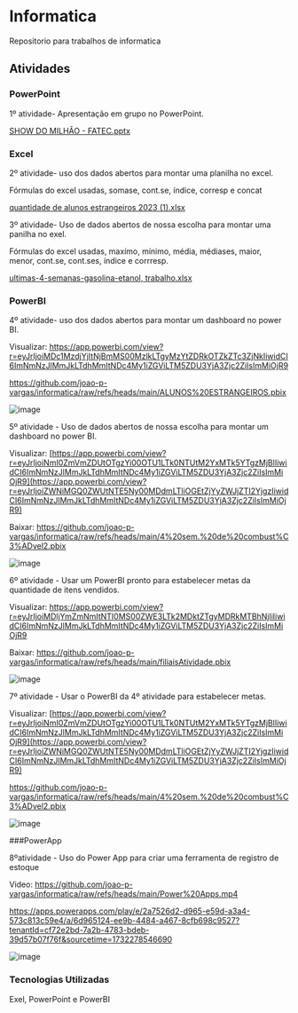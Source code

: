 # Informatica

Repositorio para trabalhos de informatica

## Atividades

### PowerPoint

1º atividade- Apresentação em grupo no PowerPoint.

[SHOW DO MILHÃO - FATEC.pptx](https://github.com/user-attachments/files/17078002/SHOW.DO.MILHAO.-.FATEC.pptx)

### Excel

2º atividade- uso dos dados abertos para montar uma planilha no excel.

Fórmulas do excel usadas, somase, cont.se, índice, corresp e concat

[quantidade de alunos estrangeiros 2023 (1).xlsx](https://github.com/user-attachments/files/17078025/quantidade.de.alunos.estrangeiros.2023.1.xlsx)

3º atividade- Uso de dados abertos de nossa escolha para montar uma panilha no exel.

Fórmulas do excel usadas, maxímo, mínimo, média, médiases, maior, menor, cont.se, cont.ses, índice e corrresp.

[ultimas-4-semanas-gasolina-etanol, trabalho.xlsx](https://github.com/user-attachments/files/17081379/ultimas-4-semanas-gasolina-etanol.trabalho.xlsx)

### PowerBI

4º atividade- uso dos dados abertos para montar um dashboard no power BI.

Visualizar: https://app.powerbi.com/view?r=eyJrIjoiMDc1MzdjYjItNjBmMS00MzlkLTgyMzYtZDRkOTZkZTc3ZjNkIiwidCI6ImNmNzJlMmJkLTdhMmItNDc4My1iZGViLTM5ZDU3YjA3Zjc2ZiIsImMiOjR9

https://github.com/joao-p-vargas/informatica/raw/refs/heads/main/ALUNOS%20ESTRANGEIROS.pbix

![image](https://github.com/user-attachments/assets/cce8b91c-5d38-408b-9fad-22ce9adcbce7)

5º atividade - Uso de dados abertos de nossa escolha para montar um dashboard no power BI.

Visualizar: [https://app.powerbi.com/view?r=eyJrIjoiNmI0ZmVmZDUtOTgzYi00OTU1LTk0NTUtM2YxMTk5YTgzMjBlIiwidCI6ImNmNzJlMmJkLTdhMmItNDc4My1iZGViLTM5ZDU3YjA3Zjc2ZiIsImMiOjR9](https://app.powerbi.com/view?r=eyJrIjoiZWNiMGQ0ZWUtNTE5Ny00MDdmLTliOGEtZjYyZWJjZTI2YjgzIiwidCI6ImNmNzJlMmJkLTdhMmItNDc4My1iZGViLTM5ZDU3YjA3Zjc2ZiIsImMiOjR9)

Baixar: https://github.com/joao-p-vargas/informatica/raw/refs/heads/main/4%20sem.%20de%20combust%C3%ADvel2.pbix

![image](https://github.com/user-attachments/assets/5df86402-2a74-44a3-b342-dd1979683304)

6º atividade - Usar um PowerBI pronto para estabelecer metas da quantidade de itens vendidos.

Visualizar: https://app.powerbi.com/view?r=eyJrIjoiMDljYmZmNmItNTI0MS00ZWE3LTk2MDktZTgyMDRkMTBhNjliIiwidCI6ImNmNzJlMmJkLTdhMmItNDc4My1iZGViLTM5ZDU3YjA3Zjc2ZiIsImMiOjR9

Baixar: https://github.com/joao-p-vargas/informatica/raw/refs/heads/main/filiaisAtividade.pbix

![image](https://github.com/user-attachments/assets/51af0448-ee1f-4522-8f51-e1619c2cd567)

7º atividade - Usar o PowerBI da 4º atividade para estabelecer metas.

Visualizar: [https://app.powerbi.com/view?r=eyJrIjoiNmI0ZmVmZDUtOTgzYi00OTU1LTk0NTUtM2YxMTk5YTgzMjBlIiwidCI6ImNmNzJlMmJkLTdhMmItNDc4My1iZGViLTM5ZDU3YjA3Zjc2ZiIsImMiOjR9](https://app.powerbi.com/view?r=eyJrIjoiZWNiMGQ0ZWUtNTE5Ny00MDdmLTliOGEtZjYyZWJjZTI2YjgzIiwidCI6ImNmNzJlMmJkLTdhMmItNDc4My1iZGViLTM5ZDU3YjA3Zjc2ZiIsImMiOjR9)

https://github.com/joao-p-vargas/informatica/raw/refs/heads/main/4%20sem.%20de%20combust%C3%ADvel2.pbix

![image](https://github.com/user-attachments/assets/5df86402-2a74-44a3-b342-dd1979683304)

###PowerApp

8ºatividade - Uso do Power App para criar uma ferramenta de registro de estoque

Video: https://github.com/joao-p-vargas/informatica/raw/refs/heads/main/Power%20Apps.mp4

https://apps.powerapps.com/play/e/2a7526d2-d965-e59d-a3a4-573c813c59e4/a/6d965124-ee9b-4484-a467-8cfb698c9527?tenantId=cf72e2bd-7a2b-4783-bdeb-39d57b07f76f&sourcetime=1732278546690

![image](https://github.com/user-attachments/assets/c804d3b7-a1c1-4be0-b822-673c53ad4656)

### Tecnologias Utilizadas

Exel, PowerPoint e PowerBI
